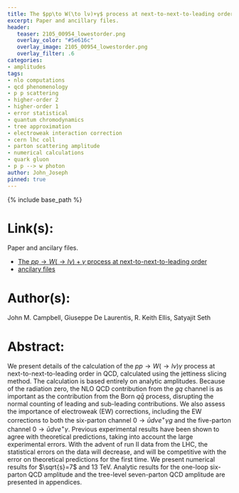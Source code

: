 ```yaml
---
title: The $pp\to W(\to lν)+γ$ process at next-to-next-to-leading order
excerpt: Paper and ancillary files.
header:
   teaser: 2105_00954_lowestorder.png
   overlay_color: "#5e616c"
   overlay_image: 2105_00954_lowestorder.png
   overlay_filter: .6
categories:
- amplitudes
tags:
- nlo computations
- qcd phenomenology
- p p scattering
- higher-order 2
- higher-order 1
- error statistical
- quantum chromodynamics
- tree approximation
- electroweak interaction correction
- cern lhc coll
- parton scattering amplitude
- numerical calculations
- quark gluon
- p p --> w photon
author: John_Joseph
pinned: true
---
```

{% include base_path %}

# Link(s):
Paper and ancilary files.
  * [The $pp\to W(\to lν)+γ$ process at next-to-next-to-leading order](https://arxiv.org/abs/2105.00954)
  * [ancilary files](https://arxiv.org/src/2105.00954/anc)

# Author(s):
John M. Campbell, Giuseppe De Laurentis, R. Keith Ellis, Satyajit Seth

# Abstract:
We present details of the calculation of the $pp\to W(\to l\nu) \gamma$ process at next-to-next-to-leading order in QCD, calculated using the jettiness slicing method. The calculation is based entirely on analytic amplitudes. Because of the radiation zero, the NLO QCD contribution from the $gq$ channel is as important as the contribution from the Born $q\bar{q}$ process, disrupting the normal counting of leading and sub-leading contributions. We also assess the importance of electroweak (EW) corrections, including the EW corrections to both the six-parton channel $0\to \bar{u} d \nu e^+\gamma g$ and the five-parton channel $0\to \bar{u} d \nu e^+ \gamma$. Previous experimental results have been shown to agree with theoretical predictions, taking into account the large experimental errors. With the advent of run II data from the LHC, the statistical errors on the data will decrease, and will be competitive with the error on theoretical predictions for the first time. We present numerical results for $\sqrt{s}=7$ and 13 TeV. Analytic results for the one-loop six-parton QCD amplitude and the tree-level seven-parton QCD amplitude are presented in appendices.